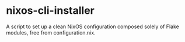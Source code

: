 # nixos-cli-installer
A script to set up a clean NixOS configuration composed solely of Flake modules, free from configuration.nix.
